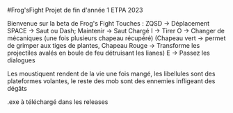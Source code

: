 #Frog'sFight
Projet de fin d'année 1 ETPA 2023

Bienvenue sur la beta de Frog's Fight
Touches : ZQSD -> Déplacement
          SPACE -> Saut ou Dash; Maintenir -> Saut Chargé
          I -> Tirer 
          O -> Changer de mécaniques (une fois plusieurs chapeau récupéré)
               (Chapeau vert -> permet de grimper aux tiges de plantes, Chapeau Rouge -> Transforme les projectiles avalés en boule de feu détruisant les lianes)
          E -> Passez les dialogues
               
Les moustiquent rendent de la vie une fois mangé, les libellules sont des plateformes volantes, le reste des mob sont des ennemies infligeant des dégâts

.exe à téléchargé dans les releases
